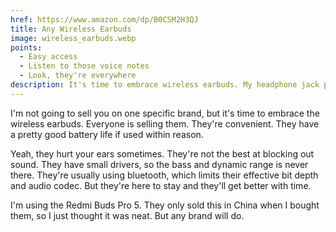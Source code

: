 ```yaml
---
href: https://www.amazon.com/dp/B0CSM2H3QJ
title: Any Wireless Earbuds
image: wireless_earbuds.webp
points:
  - Easy access
  - Listen to those voice notes
  - Look, they're everywhere
description: It's time to embrace wireless earbuds. My headphone jack port is gone.
---
```


I'm not going to sell you on one specific brand, but it's time to embrace the wireless earbuds. Everyone is selling them. They're convenient. They have a pretty good battery life if used within reason.

Yeah, they hurt your ears sometimes. They're not the best at blocking out sound. They have small drivers, so the bass and dynamic range is never there. They're usually using bluetooth, which limits their effective bit depth and audio codec. But they're here to stay and they'll get better with time.

I'm using the Redmi Buds Pro 5. They only sold this in China when I bought them, so I just thought it was neat. But any brand will do.
